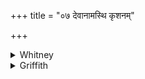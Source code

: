 +++
title = "०७ देवानामस्थि कृशनम्"

+++

<details><summary>Whitney</summary>

### Translation
7. The gods' bone became pearl; that goes about within the waters,  
possessing soul; that do I bind on thee in order to life-time, splendor,  
strength, to length of life for a hundred autumns: let \[the amulet\] of  
pearl defend thee.

### Notes
*Karśanás* in **e**, though read by all our mss. and nearly all of  
SPP's, is hardly to be tolerated; we should have either *kṛ́śanas*, as  
above, or *kārśanas*, which the comm. offers, with two or three mss.  
that follow him, and which SPP. accordingly adopts ⌊*kārśanás*⌋; our  
edition gives *karś-*; Ppp. has *kārṣiṇas*. Ppp. also has simply *ca*  
for our whole **d** (after *balāya*). The comm. reads *asti* instead of  
*asthi* in **a**. The verse (11 + 11: 14 + 11 + 8 = 55) lacks a syllable  
of being a full *śakvarī*. ⌊Reject either *āyuṣe* or *varcase* and the  
meter is good.—In **c**, *te* 'for thee' (comm., as gen.), is, I  
suppose, virtually = 'on thee.'⌋ The second *anuvāka*, ending with this  
hymn, contains 5 hymns and 39 verses; the Anukr. quotation is *nava ca*.
</details>

<details><summary>Griffith</summary>

Bone of the Good became the pearl's shell-mother endowed with soul it moveth in the waters. I bind this on thee for life, strength, and vigour, for long life lasting through a hundred autumns. May the pearl's mother keep and guard thee safely!
</details>
